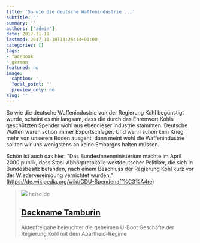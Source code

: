 ```yaml
---
title: 'So wie die deutsche Waffenindustrie ...'
subtitle: ''
summary: ''
authors: ["admin"]
date: 2017-11-18
lastmod: 2017-11-18T14:26:14+01:00
categories: []
tags:
- facebook
- german
featured: no
image:
  caption: ''
  focal_point: ''
  preview_only: no
slug: ''
---
```

So wie die deutsche Waffenindustrie von der Regierung Kohl begünstigt wurde, scheint es mir langsam, dass die  durch das Ehrenwort Kohls geschützten Spender wohl aus ebendieser Industrie stammten. Deutsche Waffen waren schon immer Exportschlager. Und wenn schon kein Krieg mehr von unserem Boden ausgeht, dann meint wohl die Waffenindustrie sollten wir uns wenigstens an keine Embargos halten müssen. 

Schön ist auch das hier: "Das Bundesinnenministerium machte im April 2000 publik, dass Stasi-Abhörprotokolle westdeutscher Politiker, die sich in Bundesbesitz befanden, nach einem Beschluss der Regierung Kohl kurz vor der Wiedervereinigung vernichtet wurden." (https://de.wikipedia.org/wiki/CDU-Spendenaff%C3%A4re)
> [![](https://heise.cloudimg.io/bound/1200x1200/q85.png-lossy-85.webp-lossy-85.foil1/_www-heise-de_/imgs/09/3/1/4/5/social_graph_tp-a23d55c33fd86f32.png)](https://www.heise.de/tp/news/Deckname-Tamburin-3891956.html)
> heise.de
> ## [Deckname Tamburin](https://www.heise.de/tp/news/Deckname-Tamburin-3891956.html)
>
>Aktenfreigabe beleuchtet die geheimen U-Boot Geschäfte der Regierung Kohl mit dem Apartheid-Regime


